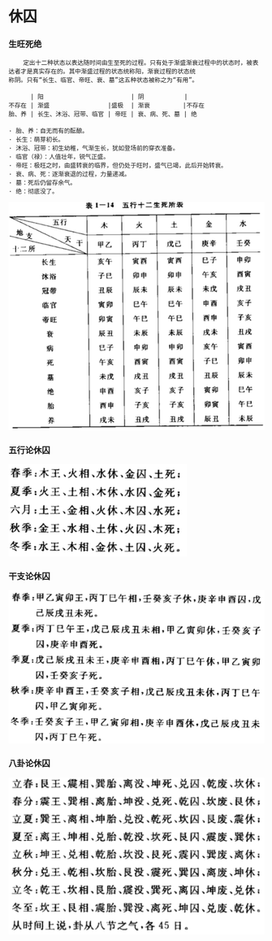 # 休囚

### 生旺死绝
```text
    定出十二种状态以表达随时间由生至死的过程。只有处于渐盛渐衰过程中的状态时，被表达者才是真实存在的。其中渐盛过程的状态统称阳，渐衰过程的状态统
称阴。只有“长生、临官、帝旺、衰、墓”这五种状态被称之为“有用”。

      | 阳                        | 阴           |
不存在 | 渐盛                |盛极  | 渐衰         |不存在
胎、养 | 长生、沐浴、冠带、临官 | 帝旺 | 衰、病、死、墓 | 绝

· 胎、养：自无而有的酝酿。
· 长生：萌芽初长。
· 沐浴、冠带：初生幼稚，气渐生长，犹如登场前的穿衣准备。
· 临官（禄）：人值壮年，锐气正盛。
· 帝旺：极旺之时，由盛转衰的临界，但仍处于旺时，盛气已竭，此后开始转衰。
· 衰、病、死：逐渐衰退的过程，力量递减。
· 墓：死后仍留存余气。
· 绝：彻底没了。
```
![生旺死绝](../img/7D736C80-BB33-4A10-BF0A-D2218A140E95.png)

### 五行论休囚
![五行](../img/2A098CFC-E5B2-4E7C-8053-C4E40E2D8058.png)

### 干支论休囚
![干支](../img/0CBA2516-E907-44C7-9F8D-DD0D2D6A7630.png)

### 八卦论休囚
![八卦](../img/78D0B940-781A-4761-B812-2C7571FAA286.png)